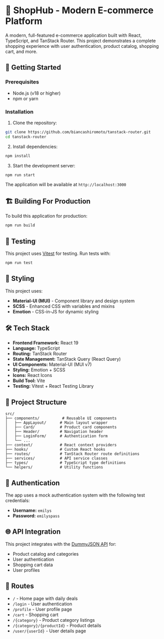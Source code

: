 # 🛒 ShopHub - Modern E-commerce Platform

A modern, full-featured e-commerce application built with React, TypeScript, and TanStack Router. This project demonstrates a complete shopping experience with user authentication, product catalog, shopping cart, and more.

## 🚀 Getting Started

### Prerequisites

- Node.js (v18 or higher)
- npm or yarn

### Installation

1. Clone the repository:

```bash
git clone https://github.com/biancashiromoto/tanstack-router.git
cd tanstack-router
```

2. Install dependencies:

```bash
npm install
```

3. Start the development server:

```bash
npm run start
```

The application will be available at `http://localhost:3000`

## 🏗️ Building For Production

To build this application for production:

```bash
npm run build
```

## 🧪 Testing

This project uses [Vitest](https://vitest.dev/) for testing. Run tests with:

```bash
npm run test
```

## 🎨 Styling

This project uses:

- **Material-UI (MUI)** - Component library and design system
- **SCSS** - Enhanced CSS with variables and mixins
- **Emotion** - CSS-in-JS for dynamic styling

## 🛠️ Tech Stack

- **Frontend Framework:** React 19
- **Language:** TypeScript
- **Routing:** TanStack Router
- **State Management:** TanStack Query (React Query)
- **UI Components:** Material-UI (MUI v7)
- **Styling:** Emotion + SCSS
- **Icons:** React Icons
- **Build Tool:** Vite
- **Testing:** Vitest + React Testing Library

## 📁 Project Structure

```text
src/
├── components/          # Reusable UI components
│   ├── AppLayout/      # Main layout wrapper
│   ├── Card/           # Product card components
│   ├── Header/         # Navigation header
│   ├── LoginForm/      # Authentication form
│   └── ...
├── context/            # React context providers
├── hooks/              # Custom React hooks
├── routes/             # TanStack Router route definitions
├── services/           # API service classes
├── types/              # TypeScript type definitions
└── helpers/            # Utility functions
```

## 🔐 Authentication

The app uses a mock authentication system with the following test credentials:

- **Username:** `emilys`
- **Password:** `emilyspass`

## 🌐 API Integration

This project integrates with the [DummyJSON API](https://dummyjson.com) for:

- Product catalog and categories
- User authentication
- Shopping cart data
- User profiles

## 📱 Routes

- `/` - Home page with daily deals
- `/login` - User authentication
- `/profile` - User profile page
- `/cart` - Shopping cart
- `/{category}` - Product category listings
- `/{category}/{productId}` - Product details
- `/user/{userId}` - User details page
